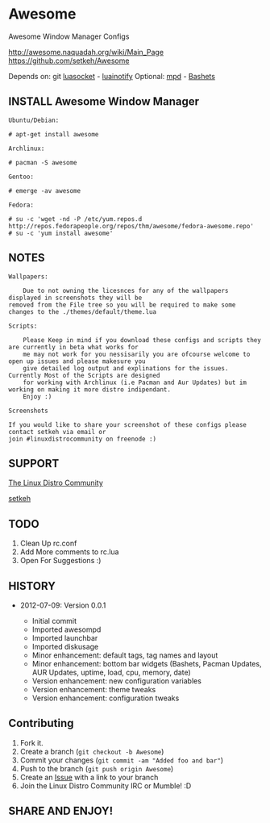 Awesome
=======

Awesome Window Manager Configs

http://awesome.naquadah.org/wiki/Main_Page
https://github.com/setkeh/Awesome

Depends on: git [luasocket][1] - [luainotify][2]
Optional:   [mpd][3] - [Bashets][4]

INSTALL Awesome Window Manager
------------------------------

`Ubuntu/Debian:`

    # apt-get install awesome

`Archlinux:`

    # pacman -S awesome

`Gentoo:`

    # emerge -av awesome

`Fedora:`

    # su -c 'wget -nd -P /etc/yum.repos.d http://repos.fedorapeople.org/repos/thm/awesome/fedora-awesome.repo'
    # su -c 'yum install awesome'

NOTES
-----

`Wallpapers:`
    
        Due to not owning the licesnces for any of the wallpapers displayed in screenshots they will be 
	removed from the File tree so you will be required to make some changes to the ./themes/default/theme.lua

`Scripts:`

        Please Keep in mind if you download these configs and scripts they are currently in beta what works for 
        me may not work for you nessisarily you are ofcourse welcome to open up issues and please makesure you 
        give detailed log output and explinations for the issues. Currently Most of the Scripts are designed 
        for working with Archlinux (i.e Pacman and Aur Updates) but im working on making it more distro indipendant. 
        Enjoy :) 

`Screenshots`

	If you would like to share your screenshot of these configs please contact setkeh via email or 
	join #linuxdistrocommunity on freenode :)

SUPPORT
-------

[The Linux Distro Community][5]

[setkeh][6]

TODO
----

1. Clean Up rc.conf
2. Add More comments to rc.lua
3. Open For Suggestions :)

HISTORY
-------

* 2012-07-09: Version 0.0.1
      
   - Initial commit
   - Imported awesompd
   - Imported launchbar
   - Imported diskusage
   - Minor enhancement: default tags, tag names and layout
   - Minor enhancement: bottom bar widgets (Bashets, Pacman Updates, AUR Updates,  uptime, load, cpu, memory, date)
   - Version enhancement: new configuration variables
   - Version enhancement: theme tweaks
   - Version enhancement: configuration tweaks

Contributing
------------

1. Fork it.
2. Create a branch (`git checkout -b Awesome`)
3. Commit your changes (`git commit -am "Added foo and bar"`)
4. Push to the branch (`git push origin Awesome`)
5. Create an [Issue][6] with a link to your branch
6. Join the Linux Distro Community IRC or Mumble! :D

SHARE AND ENJOY!
----------------

[1]: http://w3.impa.br/~diego/software/luasocket
[2]: http://www3.telus.net/taj_khattra/luainotify.html
[3]: https://wiki.archlinux.org/index.php/Mpd
[4]: http://awesome.naquadah.org/wiki/Bashets
[5]: http://www.linuxdistrocommunity.com
[6]: https://github.com/setkeh/Awesome/issues
